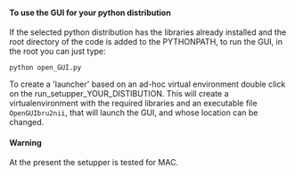#### To use the GUI for your python distribution

If the selected python distribution has the libraries already installed and the 
root directory of the code is added to the PYTHONPATH, to run
the GUI, in the root you can just type: 
```
python open_GUI.py
```
To create a 'launcher' based on an ad-hoc virtual environment double click
on the run_setupper_YOUR_DISTIBUTION.
This will create a virtualenvironment with the required libraries and an 
executable file `OpenGUIbru2nii`, that will launch the GUI, and whose location can
be changed.

#### Warning
At the present the setupper is tested for MAC.
